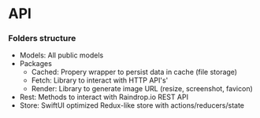 # API

### Folders structure
- Models: All public models
- Packages
    - Cached: Propery wrapper to persist data in cache (file storage)
    - Fetch: Library to interact with HTTP API's'
    - Render: Library to generate image URL (resize, screenshot, favicon)
- Rest: Methods to interact with Raindrop.io REST API
- Store: SwiftUI optimized Redux-like store with actions/reducers/state
